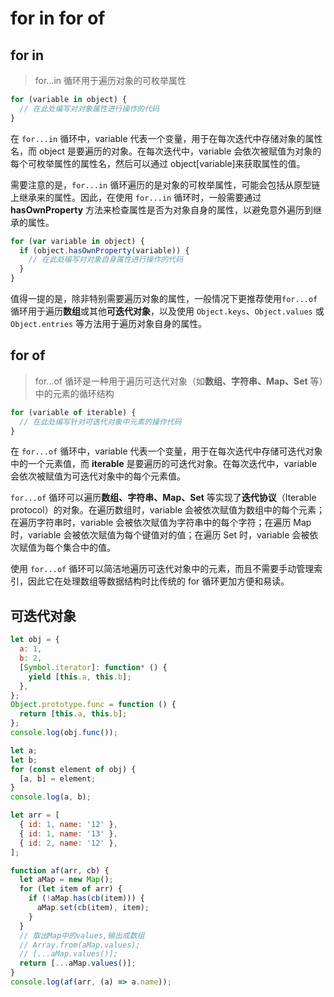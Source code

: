 # for in for of

## for in

> for...in 循环用于遍历对象的可枚举属性

```js
for (variable in object) {
  // 在此处编写对对象属性进行操作的代码
}
```

在 `for...in` 循环中，variable 代表一个变量，用于在每次迭代中存储对象的属性名，而 object 是要遍历的对象。在每次迭代中，variable 会依次被赋值为对象的每个可枚举属性的属性名，然后可以通过 object[variable]来获取属性的值。

需要注意的是，`for...in` 循环遍历的是对象的可枚举属性，可能会包括从原型链上继承来的属性。因此，在使用 `for...in` 循环时，一般需要通过 **hasOwnProperty** 方法来检查属性是否为对象自身的属性，以避免意外遍历到继承的属性。

```js
for (var variable in object) {
  if (object.hasOwnProperty(variable)) {
    // 在此处编写对对象自身属性进行操作的代码
  }
}
```

值得一提的是，除非特别需要遍历对象的属性，一般情况下更推荐使用`for...of`循环用于遍历**数组**或其他**可迭代对象**，以及使用 `Object.keys`、`Object.values` 或 `Object.entries` 等方法用于遍历对象自身的属性。

## for of

> for...of 循环是一种用于遍历可迭代对象（如**数组、字符串、Map、Set** 等）中的元素的循环结构

```js
for (variable of iterable) {
  // 在此处编写针对可迭代对象中元素的操作代码
}
```

在 `for...of` 循环中，variable 代表一个变量，用于在每次迭代中存储可迭代对象中的一个元素值，而 **iterable** 是要遍历的可迭代对象。在每次迭代中，variable 会依次被赋值为可迭代对象中的每个元素值。

`for...of` 循环可以遍历**数组、字符串、Map、Set** 等实现了**迭代协议**（Iterable protocol）的对象。在遍历数组时，variable 会被依次赋值为数组中的每个元素；在遍历字符串时，variable 会被依次赋值为字符串中的每个字符；在遍历 Map 时，variable 会被依次赋值为每个键值对的值；在遍历 Set 时，variable 会被依次赋值为每个集合中的值。

使用 `for...of` 循环可以简洁地遍历可迭代对象中的元素，而且不需要手动管理索引，因此它在处理数组等数据结构时比传统的 for 循环更加方便和易读。

## 可迭代对象

```js
let obj = {
  a: 1,
  b: 2,
  [Symbol.iterator]: function* () {
    yield [this.a, this.b];
  },
};
Object.prototype.func = function () {
  return [this.a, this.b];
};
console.log(obj.func());

let a;
let b;
for (const element of obj) {
  [a, b] = element;
}
console.log(a, b);
```

```js
let arr = [
  { id: 1, name: '12' },
  { id: 1, name: '13' },
  { id: 2, name: '12' },
];

function af(arr, cb) {
  let aMap = new Map();
  for (let item of arr) {
    if (!aMap.has(cb(item))) {
      aMap.set(cb(item), item);
    }
  }
  // 取出Map中的values,输出成数组
  // Array.from(aMap.values);
  // [...aMap.values()];
  return [...aMap.values()];
}
console.log(af(arr, (a) => a.name));
```
